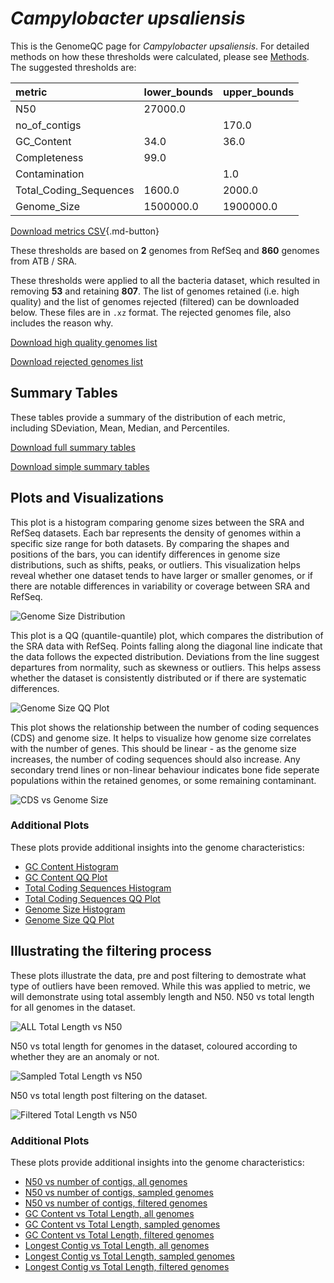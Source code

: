# *Campylobacter upsaliensis*

This is the GenomeQC page for *Campylobacter upsaliensis*. For detailed methods on how these thresholds were calculated, please see [Methods](../../methods.md).
The suggested thresholds are: 

| metric                 | lower_bounds   | upper_bounds   |
|:-----------------------|:---------------|:---------------|
| N50                    | 27000.0        |                |
| no_of_contigs          |                | 170.0          |
| GC_Content             | 34.0           | 36.0           |
| Completeness           | 99.0           |                |
| Contamination          |                | 1.0            |
| Total_Coding_Sequences | 1600.0         | 2000.0         |
| Genome_Size            | 1500000.0      | 1900000.0      |

[Download metrics CSV](Campylobacter_upsaliensis_metrics.csv){.md-button}


These thresholds are based on **2** genomes from RefSeq and **860** genomes from ATB / SRA.

These thresholds were applied to all the bacteria dataset, which resulted in removing **53** and retaining **807**.
The list of genomes retained (i.e. high quality) and the list of genomes rejected (filtered) can be downloaded below. These files are in `.xz` format. The rejected genomes file, also includes the reason why.

[Download high quality genomes list](Campylobacter_upsaliensis_high_quality_genomes.csv.xz)


[Download rejected genomes list](Campylobacter_upsaliensis_filtered_out_genomes.csv.xz)



## Summary Tables
These tables provide a summary of the distribution of each metric, including SDeviation, Mean, Median, and Percentiles.

[Download full summary tables](summary.csv)

[Download simple summary tables](selected_summary.csv)

## Plots and Visualizations

This plot is a histogram comparing genome sizes between the SRA and RefSeq datasets. Each bar represents the density of genomes within a specific size range for both datasets. By comparing the shapes and positions of the bars, you can identify differences in genome size distributions, such as shifts, peaks, or outliers. This visualization helps reveal whether one dataset tends to have larger or smaller genomes, or if there are notable differences in variability or coverage between SRA and RefSeq.

![Genome Size Distribution](Genome_Size_refseq_histogram_kde.png)

This plot is a QQ (quantile-quantile) plot, which compares the distribution of the SRA data with RefSeq. Points falling along the diagonal line indicate that the data follows the expected distribution. Deviations from the line suggest departures from normality, such as skewness or outliers. This helps assess whether the dataset is consistently distributed or if there are systematic differences.

![Genome Size QQ Plot](Genome_Size_refseq_qqplot.png)

This plot shows the relationship between the number of coding sequences (CDS) and genome size. It helps to visualize how genome size correlates with the number of genes. This should be linear - as the genome size increases, the number of coding sequences should also increase. Any secondary trend lines or non-linear behaviour indicates bone fide seperate populations within the retained genomes, or some remaining contaminant. 

![CDS vs Genome Size](Campylobacter_upsaliensis_CDS_vs_Genome_Size.png)

### Additional Plots

These plots provide additional insights into the genome characteristics:

- [GC Content Histogram](GC_Content_refseq_histogram_kde.png)
- [GC Content QQ Plot](GC_Content_refseq_qqplot.png)
- [Total Coding Sequences Histogram](Total_Coding_Sequences_refseq_histogram_kde.png)
- [Total Coding Sequences QQ Plot](Total_Coding_Sequences_refseq_qqplot.png)
- [Genome Size Histogram](Genome_Size_refseq_histogram_kde.png)
- [Genome Size QQ Plot](Genome_Size_refseq_qqplot.png)
## Illustrating the filtering process
These plots illustrate the data, pre and post filtering to demostrate what type of outliers have been removed. While this was applied to metric, we will demonstrate using total assembly length and N50.
N50 vs total length for all genomes in the dataset.

![ALL Total Length vs N50](Campylobacter_upsaliensis_all_total_length_N50.png)

N50 vs total length for genomes in the dataset, coloured according to whether they are an anomaly or not.

![Sampled Total Length vs N50](Campylobacter_upsaliensis_sample_total_length_N50.png)

N50 vs total length post filtering on the dataset.

![Filtered Total Length vs N50](Campylobacter_upsaliensis_filt_total_length_N50.png)

### Additional Plots

These plots provide additional insights into the genome characteristics:

- [N50 vs number of contigs, all genomes](Campylobacter_upsaliensis_all_N50_number.png)
- [N50 vs number of contigs, sampled genomes](Campylobacter_upsaliensis_sample_N50_number.png)
- [N50 vs number of contigs, filtered genomes](Campylobacter_upsaliensis_filt_N50_number.png)
- [GC Content vs Total Length, all genomes](Campylobacter_upsaliensis_all_total_length_GC_Content.png)
- [GC Content vs Total Length, sampled genomes](Campylobacter_upsaliensis_sample_total_length_GC_Content.png)
- [GC Content vs Total Length, filtered genomes](Campylobacter_upsaliensis_filt_total_length_GC_Content.png)
- [Longest Contig vs Total Length, all genomes](Campylobacter_upsaliensis_all_total_length_longest.png)
- [Longest Contig vs Total Length, sampled genomes](Campylobacter_upsaliensis_sample_total_length_longest.png)
- [Longest Contig vs Total Length, filtered genomes](Campylobacter_upsaliensis_filt_total_length_longest.png)
